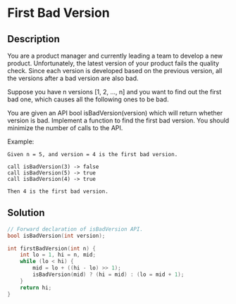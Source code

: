 # First Bad Version
## Description
You are a product manager and currently leading a team to develop a new product. Unfortunately, the latest version of your product fails the quality check. Since each version is developed based on the previous version, all the versions after a bad version are also bad.

Suppose you have n versions [1, 2, ..., n] and you want to find out the first bad one, which causes all the following ones to be bad.

You are given an API bool isBadVersion(version) which will return whether version is bad. Implement a function to find the first bad version. You should minimize the number of calls to the API.

Example:
```
Given n = 5, and version = 4 is the first bad version.

call isBadVersion(3) -> false
call isBadVersion(5) -> true
call isBadVersion(4) -> true

Then 4 is the first bad version. 
```
## Solution
```c
// Forward declaration of isBadVersion API.
bool isBadVersion(int version);

int firstBadVersion(int n) {
    int lo = 1, hi = n, mid;
    while (lo < hi) {
        mid = lo + ((hi - lo) >> 1);
        isBadVersion(mid) ? (hi = mid) : (lo = mid + 1);
    }
    return hi;
}
```
